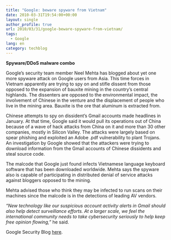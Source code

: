 ```yaml
---
title: "Google: beware spyware from Vietnam"
date: 2010-03-31T19:54:00+00:00
layout: single
author_profile: true
url: 2010/03/31/google-beware-spyware-from-vietnam/
tags:
  - Google
lang: en
category: techblog
---
```

**Spyware/DDoS malware combo**

Google’s security team member Neel Mehta has blogged about yet one more spyware attack on Google users from Asia. This time forces in Vietnam apparently are trying to spy on and stifle dissent from those opposed to the expansion of bauxite mining in the country’s central highlands. The dissenters are opposed to the environmental impact, the involvement of Chinese in the venture and the displacement of people who live in the mining area. Bauxite is the ore that aluminum is extracted from.

Chinese attempts to spy on dissident’s Gmail accounts made headlines in January. At that time, Google said it would pull its operations out of China because of a wave of hack attacks from China on it and more than 30 other companies, mostly in Silicon Valley. The attacks were largely based on spear phishing and exploited an Adobe .pdf vulnerability to plant Trojans. An investigation by Google showed that the attackers were trying to download information from the Gmail accounts of Chinese dissidents and steal source code.

The malcode that Google just found infects Vietnamese language keyboard software that has been downloaded worldwide. Mehta says the spyware also is capable of participating in distributed denial of service attacks against bloggers opposed to the mining.

Mehta advised those who think they may be infected to run scans on their machines since the malcode is in the detections of leading AV vendors.

_“New technology like our suspicious account activity alerts in Gmail should also help detect surveillance efforts. At a larger scale, we feel the international community needs to take cybersecurity seriously to help keep free opinion flowing,”_ he said.

Google Security Blog [here](http://googleonlinesecurity.blogspot.com/2010/03/chilling-effects-of-malware.html).